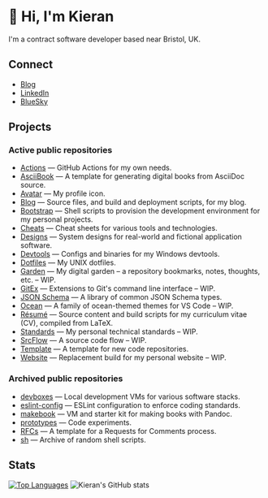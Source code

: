 # 👋 Hi, I'm Kieran

I'm a contract software developer based near Bristol, UK.

## Connect

- [Blog](https://kieranpotts.com/)
- [LinkedIn](https://www.linkedin.com/in/kieranpotts/)
- [BlueSky](https://bsky.app/profile/kieranpotts.com)

## Projects

### Active public repositories

- [Actions](https://github.com/kieranpotts/actions) — GitHub Actions for my own needs.
- [AsciiBook](https://github.com/kieranpotts/asciibook) — A template for generating digital books from AsciiDoc source.
- [Avatar](https://github.com/kieranpotts/avatar) — My profile icon.
- [Blog](https://github.com/kieranpotts/blog) — Source files, and build and deployment scripts, for my blog.
- [Bootstrap](https://github.com/kieranpotts/bootstrap) — Shell scripts to provision the development environment for my personal projects.
- [Cheats](https://github.com/kieranpotts/cheats) — Cheat sheets for various tools and technologies.
- [Designs](https://github.com/kieranpotts/designs) — System designs for real-world and fictional application software.
- [Devtools](https://github.com/kieranpotts/devtools) — Configs and binaries for my Windows devtools.
- [Dotfiles](https://github.com/kieranpotts/dotfiles) — My UNIX dotfiles.
- [Garden](https://github.com/kieranpotts/garden) — My digital garden – a repository bookmarks, notes, thoughts, etc. – WIP.
- [GitEx](https://github.com/kieranpotts/gitex) — Extensions to Git's command line interface – WIP.
- [JSON Schema](https://github.com/kieranpotts/json-schema) — A library of common JSON Schema types.
- [Ocean](https://github.com/kieranpotts/ocean) — A family of ocean-themed themes for VS Code – WIP.
- [Résumé](https://github.com/kieranpotts/resume) — Source content and build scripts for my curriculum vitae (CV), compiled from LaTeX.
- [Standards](https://github.com/kieranpotts/standards) — My personal technical standards – WIP.
- [SrcFlow](https://github.com/kieranpotts/standards) — A source code flow – WIP.
- [Template](https://github.com/kieranpotts/template) — A template for new code repositories.
- [Website](https://github.com/kieranpotts/template) — Replacement build for my personal website – WIP.

### Archived public repositories

- [devboxes](https://github.com/kieranpotts/devboxes) — Local development VMs for various software stacks.
- [eslint-config](https://github.com/kieranpotts/eslint-config) — ESLint configuration to enforce coding standards.
- [makebook](https://github.com/kieranpotts/makebook) — VM and starter kit for making books with Pandoc.
- [prototypes](https://github.com/kieranpotts/prototypes) — Code experiments.
- [RFCs](https://github.com/kieranpotts/rfcs) — A template for a Requests for Comments process.
- [sh](https://github.com/kieranpotts/sh) — Archive of random shell scripts.

## Stats

[![Top Languages](https://github-readme-stats.vercel.app/api/top-langs/?username=kieranpotts&layout=donut&cache_seconds=86400&custom_title=Languages)](https://github.com/kieranpotts)
![Kieran's GitHub stats](https://github-readme-stats.vercel.app/api?username=kieranpotts&show_icons=true&hide_rank=true&cache_seconds=86400&custom_title=Activity)
